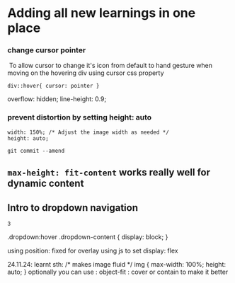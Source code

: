 # Adding all new learnings in one place

### change cursor pointer
![]()
To allow cursor to change it's icon from default to hand gesture when moving on the hovering div using cursor css property

`
div::hover{
    cursor: pointer
}
`


    
overflow: hidden;
line-height: 0.9;


### prevent distortion by setting height: auto
    width: 150%; /* Adjust the image width as needed */
    height: auto;

`git commit --amend`


## `max-height: fit-content` works really well for dynamic content

## Intro to dropdown navigation
<sup>3</sup>

.dropdown:hover .dropdown-content {
    display: block;
}

using position: fixed for overlay using js to set display: flex

24.11.24:
learnt sth: 
/* makes image fluid  */
img {
    max-width: 100%;
    height: auto;
}
optionally you can use : object-fit : cover or contain to make it better
